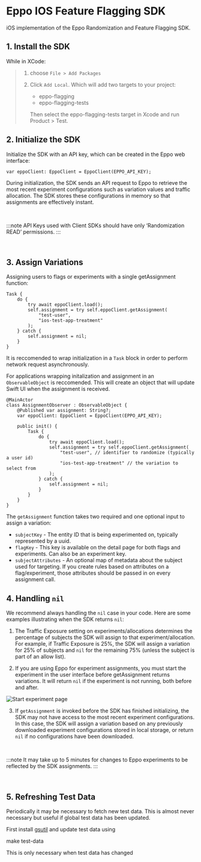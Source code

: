 # Eppo IOS Feature Flagging SDK

iOS implementation of the Eppo Randomization and Feature Flagging SDK.

## 1. Install the SDK

While in XCode:

> 1. choose `File > Add Packages`
> 2. Click `Add Local`. Which will add two targets to your project:
>
>    * eppo-flagging
>    * eppo-flagging-tests
>
>     Then select the eppo-flagging-tests target in Xcode and run Product > Test.

## 2. Initialize the SDK

Initialize the SDK with an API key, which can be created in the Eppo web interface:

```
var eppoClient: EppoClient = EppoClient(EPPO_API_KEY);
```

During initialization, the SDK sends an API request to Eppo to retrieve the most recent experiment configurations such as variation values and traffic allocation. The SDK stores these configurations in memory so that assignments are effectively instant.

<br />

:::note
API Keys used with Client SDKs should have only ‘Randomization READ’ permissions.
:::

<br />

## 3. Assign Variations

Assigning users to flags or experiments with a single getAssignment function:

```
Task {
    do {
        try await eppoClient.load();
        self.assignment = try self.eppoClient.getAssignment(
            "test-user",
            "ios-test-app-treatment"
        );
    } catch {
        self.assignment = nil;
    }
}
```

It is reccomended to wrap initialization in a `Task` block in order to perform network request asynchronously.

For applications wrapping initalization and assignment in an `ObservableObject` is reccomended. This will create an object that will update Swift UI when the assignment is received.

```
@MainActor
class AssignmentObserver : ObservableObject {
    @Published var assignment: String?;
    var eppoClient: EppoClient = EppoClient(EPPO_API_KEY);

    public init() {
        Task {
            do {
                try await eppoClient.load();
                self.assignment = try self.eppoClient.getAssignment(
                    "test-user", // identifier to randomize (typically a user id)
                    "ios-test-app-treatment" // the variation to select from
                );
            } catch {
                self.assignment = nil;
            }
        }
    }
}
```

The `getAssignment` function takes two required and one optional input to assign a variation:

- `subjectKey` - The entity ID that is being experimented on, typically represented by a uuid.
- `flagKey` - This key is available on the detail page for both flags and experiments. Can also be an experiment key.
- `subjectAttributes` - An optional map of metadata about the subject used for targeting. If you create rules based on attributes on a flag/experiment, those attributes should be passed in on every assignment call.

## 4. Handling `nil`

We recommend always handling the `nil` case in your code. Here are some examples illustrating when the SDK returns `nil`:

1. The Traffic Exposure setting on experiments/allocations determines the percentage of subjects the SDK will assign to that experiment/allocation. For example, if Traffic Exposure is 25%, the SDK will assign a variation for 25% of subjects and `nil` for the remaining 75% (unless the subject is part of an allow list).

2. If you are using Eppo for experiment assignments, you must start the experiment in the user interface before getAssignment returns variations. It will return `nil` if the experiment is not running, both before and after.

![Start experiment page](https://docs.geteppo.com/assets/images/StartExperiment-1d66da3798e70673bc23a3411f82bc45.png)


3. If `getAssignment` is invoked before the SDK has finished initializing, the SDK may not have access to the most recent experiment configurations. In this case, the SDK will assign a variation based on any previously downloaded experiment configurations stored in local storage, or return `nil` if no configurations have been downloaded.

<br />

:::note
It may take up to 5 minutes for changes to Eppo experiments to be reflected by the SDK assignments.
:::

<br />

## 5. Refreshing Test Data

Periodically it may be necessary to fetch new test data. This is almost never necessary but useful if global test data has been updated.

First install [gsutil](https://cloud.google.com/storage/docs/gsutil_install) and update test data using

  make test-data

This is only necessary when test data has changed
